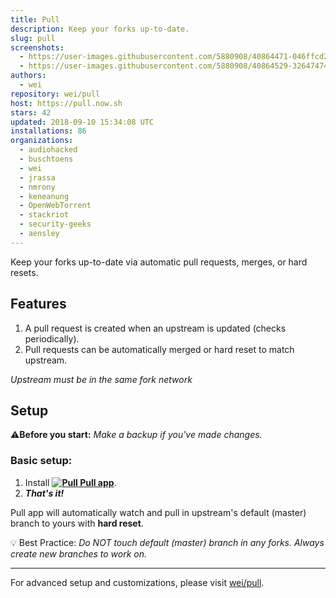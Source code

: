 ```yaml
---
title: Pull
description: Keep your forks up-to-date.
slug: pull
screenshots:
  - https://user-images.githubusercontent.com/5880908/40864471-046ffcd2-65c2-11e8-83cb-706e24bde80d.png
  - https://user-images.githubusercontent.com/5880908/40864529-32647474-65c2-11e8-9cdd-d325f2d7a6e4.png
authors:
  - wei
repository: wei/pull
host: https://pull.now.sh
stars: 42
updated: 2018-09-10 15:34:08 UTC
installations: 86
organizations:
  - audiohacked
  - buschtoens
  - wei
  - jrassa
  - nmrony
  - keneanung
  - OpenWebTorrent
  - stackriot
  - security-geeks
  - aensley
---
```


Keep your forks up-to-date via automatic pull requests, merges, or hard resets.

## Features

1.  A pull request is created when an upstream is updated (checks periodically).
1.  Pull requests can be automatically merged or hard reset to match upstream.

_Upstream must be in the same fork network_

## Setup

:warning:**Before you start:** _Make a backup if you've made changes._

### Basic setup:

1.  Install **[![Pull](https://cdn.rawgit.com/wei/40d98877c6ac5f917d78ccfe72a0f928/raw/0f6ee2e8715412295998e68754027505f30d0f91/pull-18h.svg) Pull app](https://github.com/apps/pull)**.
1.  **_That's it!_**

Pull app will automatically watch and pull in upstream's default (master) branch to yours with **hard reset**.

:bulb: Best Practice: _Do NOT touch default (master) branch in any forks. Always create new branches to work on._

---

For advanced setup and customizations, please visit [wei/pull](https://github.com/wei/pull#readme).
